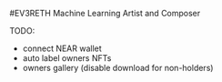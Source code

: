 #EV3RETH
Machine Learning Artist and Composer

TODO:

- connect NEAR wallet
- auto label owners NFTs
- owners gallery (disable download for non-holders)